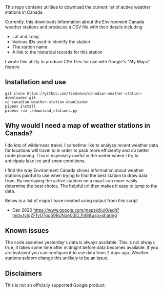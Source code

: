 This repo contains utilities to download the current list of active weather
stations in Canada.

Currently, this downloads information about the Environment Canada weather
stations and produces a CSV file with their details including
* Lat and Long
* Various IDs used to identify the station
* The station name
* A link to the historical records for this station

I wrote this utility to produce CSV files for use with Google's "My Maps" 
feature.

## Installation and use
    git clone https://github.com/timdaman/canadian-weather-station-downloader.git
    cd canadian-weather-station-downloader
    pipenv install
    pipenv run ./download_stations.py

## Why would I need a map of weather stations in Canada? 
I do lots of wilderness travel. I sometime like to analyze recent weather data
for locations will travel to in order to pack more efficiently and do better
route planning. This is especially useful in the winter where I try to
anticipate lake ice and snow conditions.

I find the way Environment Canada shows information about weather stations
painful to use when trying to find the best station to draw data from. By
overlaying the active stations on a map I can more easily determine the best
choice. The helpful url then makes it easy to jump to the data.

Below is a list of maps I have created using output from this script
* Dec 2020 https://www.google.com/maps/d/u/0/edit?mid=1yIqZFfyOTgg509UNoe03iD_1ht8&usp=sharing

## Known issues
The code assumes yesterday's data is always available. This is not always true, it takes some time after 
midnight before data becomes available. If you are inptaient you can configure it to use data from 2 days ago.
Weather stations seldom change this unlikely to be an issue.

## Disclaimers
This is not an officially supported Google product.